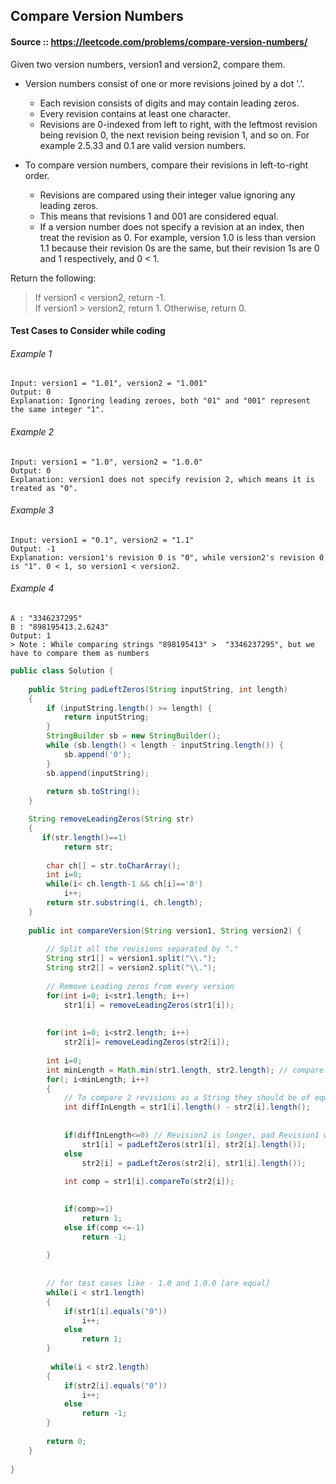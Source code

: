 ## Compare Version Numbers

#### Source :: https://leetcode.com/problems/compare-version-numbers/
Given two version numbers, version1 and version2, compare them.

* Version numbers consist of one or more revisions joined by a dot '.'. 
    * Each revision consists of digits and may contain leading zeros. 
    * Every revision contains at least one character. 
    * Revisions are 0-indexed from left to right, with the leftmost revision being revision 0, the next revision being revision 1, and so on. 
    For example 2.5.33 and 0.1 are valid version numbers.

* To compare version numbers, compare their revisions in left-to-right order. 
    * Revisions are compared using their integer value ignoring any leading zeros. 
    * This means that revisions 1 and 001 are considered equal. 
    * If a version number does not specify a revision at an index, then treat the revision as 0. 
    For example, version 1.0 is less than version 1.1 because their revision 0s are the same, 
but their revision 1s are 0 and 1 respectively, and 0 < 1.

Return the following:
> If version1 < version2, return -1.  
If version1 > version2, return 1.
Otherwise, return 0.


#### Test Cases to Consider while coding
###### Example 1
``` 
Input: version1 = "1.01", version2 = "1.001"
Output: 0
Explanation: Ignoring leading zeroes, both "01" and "001" represent the same integer "1".
```

###### Example 2
``` 
Input: version1 = "1.0", version2 = "1.0.0"
Output: 0
Explanation: version1 does not specify revision 2, which means it is treated as "0".
```

###### Example 3
``` 
Input: version1 = "0.1", version2 = "1.1"
Output: -1
Explanation: version1's revision 0 is "0", while version2's revision 0 is "1". 0 < 1, so version1 < version2.
```

###### Example 4
``` 
A : "3346237295"
B : "898195413.2.6243"
Output: 1 
> Note : While comparing strings "898195413" >  "3346237295", but we have to compare them as numbers 

```

```java
public class Solution {
    
    public String padLeftZeros(String inputString, int length) 
    {
        if (inputString.length() >= length) {
            return inputString;
        }
        StringBuilder sb = new StringBuilder();
        while (sb.length() < length - inputString.length()) {
            sb.append('0');
        }
        sb.append(inputString);
    
        return sb.toString();
    }

    String removeLeadingZeros(String str)
    {
       if(str.length()==1)
            return str;
        
        char ch[] = str.toCharArray();
        int i=0;
        while(i< ch.length-1 && ch[i]=='0')
            i++;
        return str.substring(i, ch.length);
    }
    
    public int compareVersion(String version1, String version2) {
        
        // Split all the revisions separated by "."
        String str1[] = version1.split("\\.");
        String str2[] = version2.split("\\.");
        
        // Remove Leading zeros from every version
        for(int i=0; i<str1.length; i++)
            str1[i] = removeLeadingZeros(str1[i]);
           
        
        for(int i=0; i<str2.length; i++)
            str2[i]= removeLeadingZeros(str2[i]);
        
        int i=0;
        int minLength = Math.min(str1.length, str2.length); // compare their revisions in left-to-right order.
        for(; i<minLength; i++)
        {
            // To compare 2 revisions as a String they should be of equal length, if not pad the shorter with zeros in the left
            int diffInLength = str1[i].length() - str2[i].length();
            
            
            if(diffInLength<=0) // Revision2 is longer, pad Revision1 with zeros
                str1[i] = padLeftZeros(str1[i], str2[i].length());
            else
                str2[i] = padLeftZeros(str2[i], str1[i].length());
                
            int comp = str1[i].compareTo(str2[i]);
            

            if(comp>=1)
                return 1;
            else if(comp <=-1)
                return -1;
            
        }
        
        
        // for test cases like - 1.0 and 1.0.0 [are equal]
        while(i < str1.length)
        {
            if(str1[i].equals("0"))
                i++;
            else
                return 1;
        }
        
         while(i < str2.length)
        {
            if(str2[i].equals("0"))
                i++;
            else
                return -1;
        }
            
        return 0;  
    }
   
}
```
